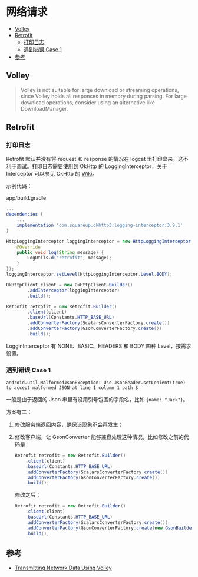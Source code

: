 # 网络请求

<!-- vim-markdown-toc GFM -->
* [Volley](#volley)
* [Retrofit](#retrofit)
    * [打印日志](#打印日志)
    * [遇到错误 Case 1](#遇到错误-case-1)
* [参考](#参考)

<!-- vim-markdown-toc -->

## Volley

> Volley is not suitable for large download or streaming operations, since Volley holds all responses in memory during parsing. For large download operations, consider using an alternative like DownloadManager.

## Retrofit

### 打印日志

Retrofit 默认并没有将 request 和 response 的情况在 logcat 里打印出来，这不利于调试。打印日志需要使用到 OkHttp 的 LoggingInterceptor，关于 Interceptor 可以参见 OkHttp 的 [Wiki](https://github.com/square/okhttp/wiki/Interceptors)。

示例代码：

app/build.gradle

```groovy
...
dependencies {
    ...
    implementation 'com.squareup.okhttp3:logging-interceptor:3.9.1'
}
```

```java
HttpLoggingInterceptor loggingInterceptor = new HttpLoggingInterceptor(new HttpLoggingInterceptor.Logger() {
    @Override
    public void log(String message) {
        LogUtils.d("retrofit", message);
    }
});
loggingInterceptor.setLevel(HttpLoggingInterceptor.Level.BODY);

OkHttpClient client = new OkHttpClient.Builder()
        .addInterceptor(loggingInterceptor)
        .build();

Retrofit retrofit = new Retrofit.Builder()
        .client(client)
        .baseUrl(Constants.HTTP_BASE_URL)
        .addConverterFactory(ScalarsConverterFactory.create())
        .addConverterFactory(GsonConverterFactory.create())
        .build();
```

LogginInterceptor 有 NONE、BASIC、HEADERS 和 BODY 四种 Level，按需求设置。

### 遇到错误 Case 1

```
android.util.MalformedJsonException: Use JsonReader.setLenient(true) to accept malformed JSON at line 1 column 1 path $
```

一般是由于返回的 Json 串里有没用引号包围的字段名，比如 `{name: "Jack"}`。

方案有二：

1. 修改服务端返回内容，确保该现象不会再发生；

2. 修改客户端，让 GsonConverter 能够兼容处理这种情况，比如修改之前的代码是：

    ```java
    Retrofit retrofit = new Retrofit.Builder()
        .client(client)
        .baseUrl(Constants.HTTP_BASE_URL)
        .addConverterFactory(ScalarsConverterFactory.create())
        .addConverterFactory(GsonConverterFactory.create())
        .build();
    ```

    修改之后：

    ```java
    Retrofit retrofit = new Retrofit.Builder()
        .client(client)
        .baseUrl(Constants.HTTP_BASE_URL)
        .addConverterFactory(ScalarsConverterFactory.create())
        .addConverterFactory(GsonConverterFactory.create(new GsonBuilder().setLenient().create()))
        .build();
    ```

## 参考

* [Transmitting Network Data Using Volley](https://developer.android.com/training/volley/index.html)

